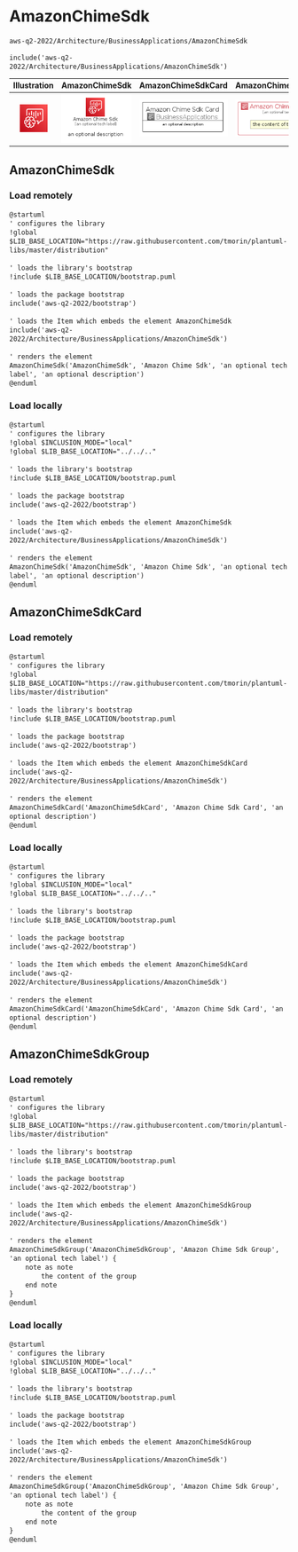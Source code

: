# AmazonChimeSdk


```text
aws-q2-2022/Architecture/BusinessApplications/AmazonChimeSdk
```

```text
include('aws-q2-2022/Architecture/BusinessApplications/AmazonChimeSdk')
```



| Illustration | AmazonChimeSdk | AmazonChimeSdkCard | AmazonChimeSdkGroup |
| :---: | :---: | :---: | :---: |
| ![illustration for Illustration](../../../aws-q2-2022/Architecture/BusinessApplications/AmazonChimeSdk.png) | ![illustration for AmazonChimeSdk](../../../aws-q2-2022/Architecture/BusinessApplications/AmazonChimeSdk.Local.png) | ![illustration for AmazonChimeSdkCard](../../../aws-q2-2022/Architecture/BusinessApplications/AmazonChimeSdkCard.Local.png) | ![illustration for AmazonChimeSdkGroup](../../../aws-q2-2022/Architecture/BusinessApplications/AmazonChimeSdkGroup.Local.png) |




## AmazonChimeSdk

### Load remotely
```plantuml
@startuml
' configures the library
!global $LIB_BASE_LOCATION="https://raw.githubusercontent.com/tmorin/plantuml-libs/master/distribution"

' loads the library's bootstrap
!include $LIB_BASE_LOCATION/bootstrap.puml

' loads the package bootstrap
include('aws-q2-2022/bootstrap')

' loads the Item which embeds the element AmazonChimeSdk
include('aws-q2-2022/Architecture/BusinessApplications/AmazonChimeSdk')

' renders the element
AmazonChimeSdk('AmazonChimeSdk', 'Amazon Chime Sdk', 'an optional tech label', 'an optional description')
@enduml
```

### Load locally
```plantuml
@startuml
' configures the library
!global $INCLUSION_MODE="local"
!global $LIB_BASE_LOCATION="../../.."

' loads the library's bootstrap
!include $LIB_BASE_LOCATION/bootstrap.puml

' loads the package bootstrap
include('aws-q2-2022/bootstrap')

' loads the Item which embeds the element AmazonChimeSdk
include('aws-q2-2022/Architecture/BusinessApplications/AmazonChimeSdk')

' renders the element
AmazonChimeSdk('AmazonChimeSdk', 'Amazon Chime Sdk', 'an optional tech label', 'an optional description')
@enduml
```

## AmazonChimeSdkCard

### Load remotely
```plantuml
@startuml
' configures the library
!global $LIB_BASE_LOCATION="https://raw.githubusercontent.com/tmorin/plantuml-libs/master/distribution"

' loads the library's bootstrap
!include $LIB_BASE_LOCATION/bootstrap.puml

' loads the package bootstrap
include('aws-q2-2022/bootstrap')

' loads the Item which embeds the element AmazonChimeSdkCard
include('aws-q2-2022/Architecture/BusinessApplications/AmazonChimeSdk')

' renders the element
AmazonChimeSdkCard('AmazonChimeSdkCard', 'Amazon Chime Sdk Card', 'an optional description')
@enduml
```

### Load locally
```plantuml
@startuml
' configures the library
!global $INCLUSION_MODE="local"
!global $LIB_BASE_LOCATION="../../.."

' loads the library's bootstrap
!include $LIB_BASE_LOCATION/bootstrap.puml

' loads the package bootstrap
include('aws-q2-2022/bootstrap')

' loads the Item which embeds the element AmazonChimeSdkCard
include('aws-q2-2022/Architecture/BusinessApplications/AmazonChimeSdk')

' renders the element
AmazonChimeSdkCard('AmazonChimeSdkCard', 'Amazon Chime Sdk Card', 'an optional description')
@enduml
```

## AmazonChimeSdkGroup

### Load remotely
```plantuml
@startuml
' configures the library
!global $LIB_BASE_LOCATION="https://raw.githubusercontent.com/tmorin/plantuml-libs/master/distribution"

' loads the library's bootstrap
!include $LIB_BASE_LOCATION/bootstrap.puml

' loads the package bootstrap
include('aws-q2-2022/bootstrap')

' loads the Item which embeds the element AmazonChimeSdkGroup
include('aws-q2-2022/Architecture/BusinessApplications/AmazonChimeSdk')

' renders the element
AmazonChimeSdkGroup('AmazonChimeSdkGroup', 'Amazon Chime Sdk Group', 'an optional tech label') {
    note as note
        the content of the group
    end note
}
@enduml
```

### Load locally
```plantuml
@startuml
' configures the library
!global $INCLUSION_MODE="local"
!global $LIB_BASE_LOCATION="../../.."

' loads the library's bootstrap
!include $LIB_BASE_LOCATION/bootstrap.puml

' loads the package bootstrap
include('aws-q2-2022/bootstrap')

' loads the Item which embeds the element AmazonChimeSdkGroup
include('aws-q2-2022/Architecture/BusinessApplications/AmazonChimeSdk')

' renders the element
AmazonChimeSdkGroup('AmazonChimeSdkGroup', 'Amazon Chime Sdk Group', 'an optional tech label') {
    note as note
        the content of the group
    end note
}
@enduml
```

